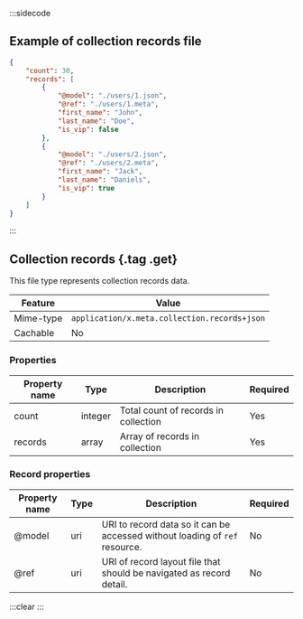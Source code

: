 :::sidecode
## Example of collection records file

```json
{
	"count": 30,
	"records": [
		{
			"@model": "./users/1.json",
			"@ref": "./users/1.meta",
			"first_name": "John",
			"last_name": "Doe",
			"is_vip": false
		},
		{
			"@model": "./users/2.json",
			"@ref": "./users/2.meta",
			"first_name": "Jack",
			"last_name": "Daniels",
			"is_vip": true
		}
	]
}
```
:::

## Collection records {.tag .get}

This file type represents collection records data.

| Feature | Value |
| ------- | ----- |
| Mime-type | `application/x.meta.collection.records+json` |
| Cachable | No |

### Properties

| Property name | Type   | Description                                      | Required |
| ------------- | ------ | ------------------------------------------------ | -------- |
| count         | integer | Total count of records in collection | Yes |
| records       | array  | Array of records in collection | Yes |

### Record properties

| Property name | Type   | Description                                      | Required |
| ------------- | ------ | ------------------------------------------------ | -------- |
| @model        | uri    | URI to record data so it can be accessed without loading of `ref` resource. | No |
| @ref  		| uri    | URI of record layout file that should be navigated as record detail. | No |

:::clear :::
